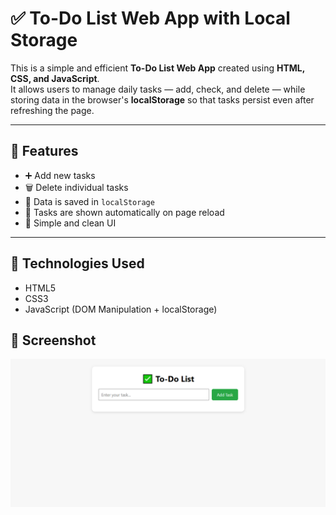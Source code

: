 # ✅ To-Do List Web App with Local Storage

This is a simple and efficient **To-Do List Web App** created using **HTML, CSS, and JavaScript**.  
It allows users to manage daily tasks — add, check, and delete — while storing data in the browser's **localStorage** so that tasks persist even after refreshing the page.

---

## 🚀 Features

- ➕ Add new tasks
- 🗑️ Delete individual tasks
- 🔁 Data is saved in `localStorage`
- 🔄 Tasks are shown automatically on page reload
- 🎨 Simple and clean UI

---

## 🧠 Technologies Used

- HTML5
- CSS3
- JavaScript (DOM Manipulation + localStorage)

## 📸 Screenshot

![App Screenshot](./screenshot.png)
